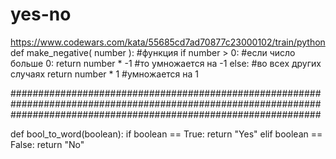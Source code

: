# yes-no
https://www.codewars.com/kata/55685cd7ad70877c23000102/train/python
def make_negative( number ): #функция
    if number > 0:           #если число больше 0:
        return number * -1   #то умножается на -1
    else:                    #во всех других случаях 
        return number * 1    #умножается на 1

########################################################################################################################################################################

def bool_to_word(boolean):
    if boolean == True: 
        return "Yes"
    elif boolean == False:
        return "No"
